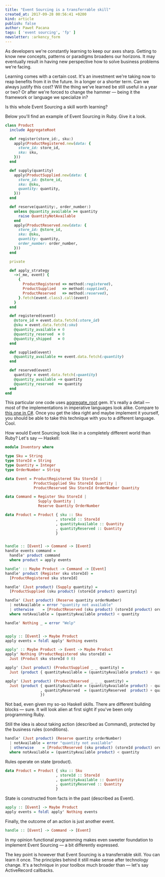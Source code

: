```yaml
---
title: "Event Sourcing is a transferrable skill"
created_at: 2017-09-28 00:56:41 +0200
kind: article
publish: false
author: Paweł Pacana
tags: [ 'event sourcing', 'fp' ]
newsletter: :arkency_form
---
```


As developers we're constantly learning to keep our axes sharp. Getting to know new concepts, patterns or paradigms broadens our horizons. It may eventually result in having new perspective how to solve business problems we're facing.

Learning comes with a certain cost. It's an investment we're taking now to reap benefits from it in the future. In a longer or a shorter term. Can we always justify this cost? Will the thing we've learned be still useful in a year or two? Or after we're forced to change the hammer — being it the framework or language we specialize in?

Is this whole Event Sourcing a skill worth learning?

<!-- more -->

Below you'll find an example of Event Sourcing in Ruby. Give it a look.

```ruby
class Product
  include AggregateRoot

  def register(store_id:, sku:)
    apply(ProductRegistered.new(data: {
      store_id: store_id,
      sku: sku,
    }))
  end

  def supply(quantity)
    apply(ProductSupplied.new(data: {
      store_id: @store_id,
      sku: @sku,
      quantity: quantity,
    }))
  end

  def reserve(quantity:, order_number:)
    unless @quantity_available >= quantity
      raise QuantityNotAvailable
    end
    apply(ProductReserved.new(data: {
      store_id: @store_id,
      sku: @sku,
      quantity: quantity,
      order_number: order_number,
    }))
  end

  private

  def apply_strategy
    ->(_me, event) {
      {
        ProductRegistered => method(:registered),
        ProductSupplied   => method(:supplied),
        ProductReserved   => method(:reserved),
      }.fetch(event.class).call(event)
    }
  end

  def registered(event)
    @store_id = event.data.fetch(:store_id)
    @sku = event.data.fetch(:sku)
    @quantity_available = 0
    @quantity_reserved  = 0
    @quantity_shipped   = 0
  end

  def supplied(event)
    @quantity_available += event.data.fetch(:quantity)
  end

  def reserved(event)
    quantity = event.data.fetch(:quantity)
    @quantity_available -= quantity
    @quantity_reserved  += quantity
  end
end
```

This particular one code uses [aggregate_root](https://github.com/RailsEventStore/rails_event_store/tree/master/aggregate_root) gem. It's really a detail — most of the implementations in imperative languages look alike. Compare to [this one in C#](https://github.com/gregoryyoung/m-r/blob/master/SimpleCQRS/Domain.cs#L63). 
Once you get the idea right and maybe implement it yourself, you should be able to take this technique with you to a different language. Cool.

How would Event Sourcing look like in a completely different world than Ruby? Let's say — Haskell:

```haskell
module Inventory where

type Sku = String
type StoreId = String
type Quantity = Integer
type OrderNumber = String

data Event = ProductRegistered Sku StoreId |
             ProductSupplied Sku StoreId Quantity |
             ProductReserved Sku StoreId OrderNumber Quantity

data Command = Register Sku StoreId |
               Supply Quantity |
               Reserve Quantity OrderNumber

data Product = Product { sku :: Sku
                       , storeId :: StoreId
                       , quantityAvailable :: Quantity
                       , quantityReserved :: Quantity
                       }


handle :: [Event] -> Command -> [Event]
handle events command =
  handle' product command
  where product = apply events

handle' :: Maybe Product -> Command -> [Event]
handle' product (Register sku storeId) =
  [ProductRegistered sku storeId]

handle' (Just product) (Supply quantity) =
  [ProductSupplied (sku product) (storeId product) quantity]

handle' (Just product) (Reserve quantity orderNumber)
  | notAvailable = error "quantity not available"
  | otherwise    = [ProductReserved (sku product) (storeId product) orderNumber quantity]
  where notAvailable = (quantityAvailable product) < quantity

handle' Nothing _ = error "Welp"


apply :: [Event] -> Maybe Product
apply events = foldl apply' Nothing events

apply' :: Maybe Product -> Event -> Maybe Product
apply' Nothing (ProductRegistered sku storeId) =
  Just (Product sku storeId 0 0)

apply' (Just product) (ProductSupplied _ _ quantity) =
  Just (product { quantityAvailable = (quantityAvailable product) + quantity })

apply' (Just product) (ProductReserved _ _ _ quantity) =
  Just (product { quantityAvailable = (quantityAvailable product) - quantity
                , quantityReserved  = (quantityReserved  product) + quantity
                })

```

Not bad, even given my so-so Haskell skills. There are different   building blocks — sure. It will look alien at first sight if you've been only programming Ruby. 

Still the idea is about taking action (described as Command), protected by the business rules (conditions).   

```haskell
handle' (Just product) (Reserve quantity orderNumber)
  | notAvailable = error "quantity not available"
  | otherwise    = [ProductReserved (sku product) (storeId product) orderNumber quantity]
  where notAvailable = (quantityAvailable product) < quantity
```

Rules operate on state (product).

```haskell
data Product = Product { sku :: Sku
                       , storeId :: StoreId
                       , quantityAvailable :: Quantity
                       , quantityReserved :: Quantity
                       }                       
```

State is constructed from facts in the past (described as Event).

```haskell
apply :: [Event] -> Maybe Product
apply events = foldl apply' Nothing events  
```

Finally, the outcome of an action is just another event.
```haskell  
handle :: [Event] -> Command -> [Event]
```

In my opinion functional programming makes even sweeter foundation to implement Event Sourcing — a bit differently expressed.

The key point is however that Event Sourcing is a transferrable skill. You can learn it once. The principles behind it still make sense after technology change. It's a technique in your toolbox much broader than — let's say ActiveRecord callbacks.
